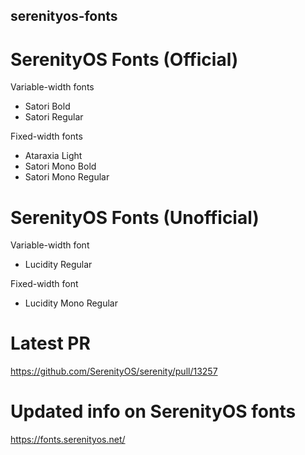 ## serenityos-fonts
# SerenityOS Fonts (Official)

Variable-width fonts
  - Satori Bold
  - Satori Regular

Fixed-width fonts
  - Ataraxia Light
  - Satori Mono Bold
  - Satori Mono Regular

# SerenityOS Fonts (Unofficial)

Variable-width font
  - Lucidity Regular

Fixed-width font
  - Lucidity Mono Regular

# Latest PR
https://github.com/SerenityOS/serenity/pull/13257

# Updated info on SerenityOS fonts
https://fonts.serenityos.net/
